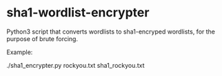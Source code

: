 # sha1-wordlist-encrypter
Python3 script that converts wordlists to sha1-encryped wordlists, for the purpose of brute forcing.

Example: 

./sha1_encrypter.py rockyou.txt sha1_rockyou.txt
